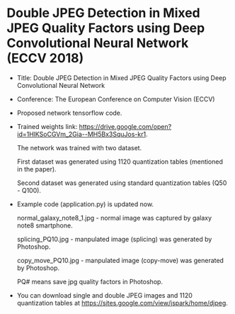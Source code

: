 # Double JPEG Detection in Mixed JPEG Quality Factors using Deep Convolutional Neural Network (ECCV 2018)
- Title: Double JPEG Detection in Mixed JPEG Quality Factors using Deep Convolutional Neural Network

- Conference: The European Conference on Computer Vision (ECCV)

- Proposed network tensorflow code.

- Trained weights link: https://drive.google.com/open?id=1HlKSoCGVm_2Gia--MH5Bx3SquJos-kr1.

  The network was trained with two dataset. 
  
  First dataset was generated using 1120 quantization tables (mentioned in the paper). 
  
  Second dataset was generated using standard quantization tables (Q50 - Q100).


- Example code (application.py) is updated now.

  normal_galaxy_note8_1.jpg - normal image was captured by galaxy note8 smartphone.
  
  splicing_PQ10.jpg - manpulated image (splicing) was generated by Photoshop. 
  
  copy_move_PQ10.jpg - manpulated image (copy-move) was generated by Photoshop. 
  
  PQ# means save jpg quality factors in Photoshop.

- You can download single and double JPEG images and 1120 quantization tables at https://sites.google.com/view/jspark/home/djpeg.
